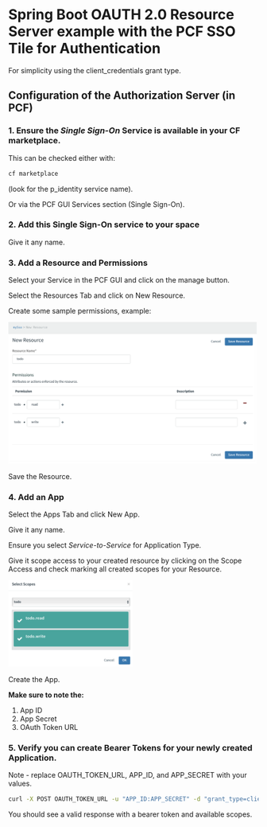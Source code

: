 # Spring Boot OAUTH 2.0 Resource Server example with the PCF SSO Tile for Authentication 

For simplicity using the client_credentials grant type.

## Configuration of the Authorization Server (in PCF)

### 1. Ensure the *Single Sign-On* Service is available in your CF marketplace. 

This can be checked either with:

```bash
cf marketplace
```

(look for the p_identity service name). 

Or via the PCF GUI Services section (Single Sign-On).

### 2. Add this Single Sign-On service to your space

Give it any name.  

### 3. Add a Resource and Permissions 

Select your Service in the PCF GUI and click on the manage button.

Select the Resources Tab and click on New Resource. 

Create some sample permissions, example: 

<img src="img/add-resource.png" width="500">

Save the Resource. 

### 4. Add an App 

Select the Apps Tab and click New App.

Give it any name. 

Ensure you select *Service-to-Service* for Application Type.

Give it scope access to your created resource by clicking on the Scope Access and check marking all created scopes for your Resource.

<img src="img/scope-access.png" width="250">

Create the App. 

**Make sure to note the:**
1. App ID
2. App Secret
3. OAuth Token URL

### 5. Verify you can create Bearer Tokens for your newly created Application. 

Note - replace OAUTH_TOKEN_URL, APP_ID, and APP_SECRET with your values.

```bash
curl -X POST OAUTH_TOKEN_URL -u "APP_ID:APP_SECRET" -d "grant_type=client_credentials" 

```

You should see a valid response with a bearer token and available scopes.

